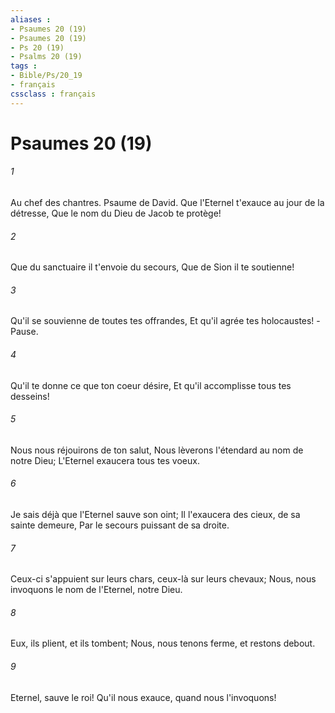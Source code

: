 ```yaml
---
aliases : 
- Psaumes 20 (19)
- Psaumes 20 (19)
- Ps 20 (19)
- Psalms 20 (19)
tags : 
- Bible/Ps/20_19
- français
cssclass : français
---
```


# Psaumes 20 (19)

###### 1
Au chef des chantres. Psaume de David. Que l'Eternel t'exauce au jour de la détresse, Que le nom du Dieu de Jacob te protège!
###### 2
Que du sanctuaire il t'envoie du secours, Que de Sion il te soutienne!
###### 3
Qu'il se souvienne de toutes tes offrandes, Et qu'il agrée tes holocaustes! -Pause.
###### 4
Qu'il te donne ce que ton coeur désire, Et qu'il accomplisse tous tes desseins!
###### 5
Nous nous réjouirons de ton salut, Nous lèverons l'étendard au nom de notre Dieu; L'Eternel exaucera tous tes voeux.
###### 6
Je sais déjà que l'Eternel sauve son oint; Il l'exaucera des cieux, de sa sainte demeure, Par le secours puissant de sa droite.
###### 7
Ceux-ci s'appuient sur leurs chars, ceux-là sur leurs chevaux; Nous, nous invoquons le nom de l'Eternel, notre Dieu.
###### 8
Eux, ils plient, et ils tombent; Nous, nous tenons ferme, et restons debout.
###### 9
Eternel, sauve le roi! Qu'il nous exauce, quand nous l'invoquons!
